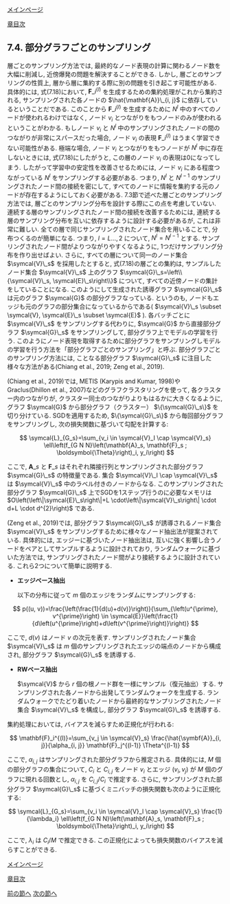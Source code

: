 [メインページ](../../index.markdown)

[章目次](./chap7.md)
## 7.4. 部分グラフごとのサンプリング

層ごとのサンプリング方法では, 最終的なノード表現の計算に関わるノード数を大幅に削減し, 近傍爆発の問題を解決することができる. しかし, 層ごとのサンプリングの性質上, 層から層に集約する際に別の問題を引き起こす可能性がある. 具体的には, 式(7.18)において,  $\mathbf{F}\_i^{(l)}$ を生成するための集約処理がこれから集約される, サンプリングされた各ノードの $\hat{\mathbf{A}}\_{i, j}$ に依存しているということだである. このことから $\mathbf{F}\_i^{(l)}$ を生成するために $N^l$ 中のすべてのノードが使われるわけではなく, ノード $v_i$ とつながりをもつノードのみが使われるということがわかる. もしノード $v_i$ と $N^l$ 中のサンプリングされたノードの間のつながりが非常にスパースだった場合, ノード $v_i$ の表現 $\mathbf{F}\_i^{(l)}$ はうまく学習できない可能性がある. 極端な場合, ノード $v_i$ とつながりをもつノードが $N^l$ 中に存在しないときには, 式(7.18)にしたがうと, この層のノード $v_i$ の表現は0になってしまう. したがって学習中の安定性を改善させるためには, ノード $v_i$ にある程度つながっている $N^l$ をサンプリングする必要がある. つまり,  $N^l$ と $N^{l-1}$ のサンプリングされたノード間の接続を密にして, すべてのノードに情報を集約する元のノードが存在するようにしておく必要がある. 7.3節で述べた層ごとのサンプリング方法では, 層ごとのサンプリング分布を設計する際にこの点を考慮していない. 連続する層のサンプリングされたノード間の接続を改善するためには, 連続する層のサンプリング分布を互いに依存するように設計する必要があるが, これは非常に難しい. 全ての層で同じサンプリングされたノード集合を用いることで, 分布つくるのが簡単になる. つまり,  $l=L \ldots, 2$ について,  $N^{l}=N^{l-1}$ とする. サンプリングされたノード間がよりつながりやすくなるように, 1つだけサンプリング分布を作り出せばよい. さらに, すべての層について同一のノード集合 $\symcal{V}\_s$ を採用したとすると, 式(7.18)の層ごとの集約は, サンプルしたノード集合 $\symcal{V}\_s$ 上のグラフ $\symcal{G}\_s=\left\\{\symcal{V}\_s, \symcal{E}\_s\right\\}$ について, すべての近傍ノードの集計をしていることになる. このようにして生成された誘導グラフ $\symcal{G}\_s$ は元のグラフ $\symcal{G}$ の部分グラフなっている. というのも, ノードもエッジも元のグラフの部分集合になっているからである( $\symcal{V}\_s \subset \symcal{V}, \symcal{E}\_s \subset \symcal{E}$ ). 各バッチごとに $\symcal{V}\_s$ をサンプリングする代わりに,  $\symcal{G}$ から直接部分グラフ $\symcal{G}\_s$ をサンプリングして, 部分グラフ上でモデルの学習を行う. このようにノード表現を取得するために部分グラフをサンプリングしモデルの学習を行う方法を「部分グラフごとのサンプリング」と呼ぶ. 部分グラフごとのサンプリング方法には, ことなる部分グラフ $\symcal{G}\_s$ に注目した様々な方法がある(Chiang et al., 2019; Zeng et al., 2019).

(Chiang et al., 2019)では, METIS (Karypis and Kumar, 1998)やGraclus(Dhillon et al., 2007)などのグラフクラスタリングを使って, 各クラスター内のつながりが, クラスター同士のつながりよりもはるかに大きくなるように, グラフ $\symcal{G}$ から部分グラフ（クラスター） $\{\symcal{G}\_s\}$ を切り分けている. SGDを適用するため,  $\{\symcal{G}\_s\}$ から毎回部分グラフをサンプリングし, 次の損失関数に基づいて勾配を計算する:

 

$$
 \symcal{L}_{G_s}=\sum_{v_i \in \symcal{V}_I \cap \symcal{V}_s} \ell\left(f_{G N N}\left(\mathbf{A}_s, \mathbf{F}_s ; \boldsymbol{\Theta}\right)_i, y_i\right) $$


 

ここで, $\mathbf{A}\_s$ と $\mathbf{F}\_s$ はそれぞれ隣接行列とサンプリングされた部分グラフ $\symcal{G}\_s$ の特徴量である. 集合 $\symcal{V}\_I \cap \symcal{V}\_s$ は $\symcal{V}\_s$ 中のラベル付きのノードからなる. このサンプリングされた部分グラフ $\symcal{G}\_s$ 上でSGDを1ステップ行うのに必要なメモリは $O\left(\left\|\symcal{E}\_s\right\|+L \cdot\left\|\symcal{V}\_s\right\| \cdot d+L \cdot d^{2}\right)$ である.

(Zeng et al., 2019)では, 部分グラフ $\symcal{G}\_s$ が誘導されるノード集合 $\symcal{V}\_s$ をサンプリングするために様々なノード抽出法が提案されている. 具体的には, エッジーに基づいたノード抽出法は, 互いに強く影響し合うノードをペアとしてサンプルするように設計されており, ランダムウォークに基づいた方法では, サンプリングされたノード間がより接続するように設計されている. これら2つについて簡単に説明する.

-   **エッジベース抽出**

    以下の分布に従って $m$ 個のエッジをランダムにサンプリングする:

     

$$
 p((u, v))=\frac{\left(\frac{1}{d(u)+d(v)}\right)}{\sum_{\left(u^{\prime}, v^{\prime}\right) \in \symcal{E}}\left(\frac{1}{d\left(u^{\prime}\right)+d\left(v^{\prime}\right)}\right)} $$


  ここで,  $d(v)$ はノード $v$ の次元を表す. サンプリングされたノード集合 $\symcal{V}\_s$ は $m$ 個のサンプリングされたエッジの端点のノードから構成され, 部分グラフ $\symcal{G}\_s$ を誘導する.

-   **RWベース抽出**

     $\symcal{V}$ から $r$ 個の根ノード群を一様にサンプル（復元抽出）する. サンプリングされた各ノードから出発してランダムウォークを生成する. ランダムウォークでたどり着いたノードから最終的なサンプリングされたノード集合 $\symcal{V}\_s$ を構成し, 部分グラフ $\symcal{G}\_s$ を誘導する.

集約処理においては, バイアスを減らすため正規化が行われる:

 

$$
 \mathbf{F}_i^{(l)}=\sum_{v_j \in \symcal{V}_s} \frac{\hat{\symbf{A}}_{i, j}}{\alpha_{i, j}} \mathbf{F}_j^{(l-1)} \Theta^{(l-1)} $$


 

ここで,  $\alpha_{i, j}$ はサンプリングされた部分グラフから推定される. 具体的には,  $M$ 個の部分グラフの集合について,  $C_i$ と $C_{i,j}$ をノード $v_i$ とエッジ $(v_i, v_j)$ が $M$ 個のグラフに現れる回数とし,  $\alpha_{i, j}$ を $C_{i,j}/C_i$ で推定する. さらに, サンプリングされた部分グラフ $\symcal{G}\_s$ に基づくミニバッチの損失関数も次のように正規化する:

 

$$
 \symcal{L}_{G_s}=\sum_{v_i \in \symcal{V}_l \cap \symcal{V}_s} \frac{1}{\lambda_i} \ell\left(f_{G N N}\left(\mathbf{A}_s, \mathbf{F}_s ; \boldsymbol{\Theta}\right)_i, y_i\right) $$


 

ここで,  $\lambda_i$ は $C_i/M$ で推定できる. この正規化によっても損失関数のバイアスを減らすことができる.


[メインページ](../../index.markdown)

[章目次](./chap7.md)

[前の節へ](./subsection_03.md) [次の節へ](./subsection_05.md)


